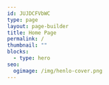 ```yaml
---
id: JUJDCFVbWC
type: page
layout: page-builder
title: Home Page
permalink: /
thumbnail: ""
blocks:
  - type: hero
seo:
  ogimage: /img/henlo-cover.png
---
```

